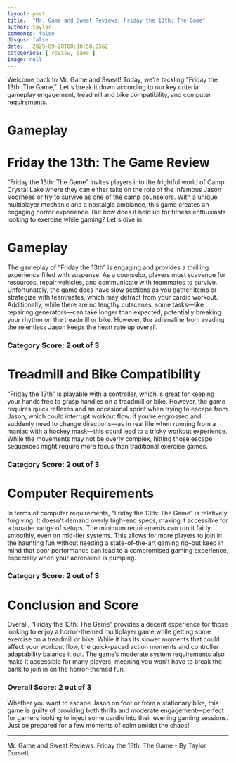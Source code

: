 ```yaml
---
layout: post
title:  "Mr. Game and Sweat Reviews: Friday the 13th: The Game"
author: taylor
comments: false
disqus: false
date:   2025-09-20T00:10:58.856Z
categories: [ review, game ]
image: null
---
```


Welcome back to Mr. Game and Sweat! Today, we’re tackling "Friday the 13th: The Game,". Let's break it down according to our key criteria: gameplay engagement, treadmill and bike compatibility, and computer requirements.

# Gameplay

# Friday the 13th: The Game Review

“Friday the 13th: The Game” invites players into the frightful world of Camp Crystal Lake where they can either take on the role of the infamous Jason Voorhees or try to survive as one of the camp counselors. With a unique multiplayer mechanic and a nostalgic ambiance, this game creates an engaging horror experience. But how does it hold up for fitness enthusiasts looking to exercise while gaming? Let's dive in.

# Gameplay

The gameplay of “Friday the 13th” is engaging and provides a thrilling experience filled with suspense. As a counselor, players must scavenge for resources, repair vehicles, and communicate with teammates to survive. Unfortunately, the game does have slow sections as you gather items or strategize with teammates, which may detract from your cardio workout. Additionally, while there are no lengthy cutscenes, some tasks—like repairing generators—can take longer than expected, potentially breaking your rhythm on the treadmill or bike. However, the adrenaline from evading the relentless Jason keeps the heart rate up overall.

### Category Score: 2 out of 3

# Treadmill and Bike Compatibility

“Friday the 13th” is playable with a controller, which is great for keeping your hands free to grasp handles on a treadmill or bike. However, the game requires quick reflexes and an occasional sprint when trying to escape from Jason, which could interrupt workout flow. If you’re engrossed and suddenly need to change directions—as in real life when running from a maniac with a hockey mask—this could lead to a tricky workout experience. While the movements may not be overly complex, hitting those escape sequences might require more focus than traditional exercise games.

### Category Score: 2 out of 3

# Computer Requirements

In terms of computer requirements, “Friday the 13th: The Game” is relatively forgiving. It doesn't demand overly high-end specs, making it accessible for a broader range of setups. The minimum requirements can run it fairly smoothly, even on mid-tier systems. This allows for more players to join in the haunting fun without needing a state-of-the-art gaming rig–but keep in mind that poor performance can lead to a compromised gaming experience, especially when your adrenaline is pumping.

### Category Score: 2 out of 3

# Conclusion and Score

Overall, “Friday the 13th: The Game” provides a decent experience for those looking to enjoy a horror-themed multiplayer game while getting some exercise on a treadmill or bike. While it has its slower moments that could affect your workout flow, the quick-paced action moments and controller adaptability balance it out. The game’s moderate system requirements also make it accessible for many players, meaning you won't have to break the bank to join in on the horror-themed fun.

### Overall Score: 2 out of 3

Whether you want to escape Jason on foot or from a stationary bike, this game is guilty of providing both thrills and moderate engagement—perfect for gamers looking to inject some cardio into their evening gaming sessions. Just be prepared for a few moments of calm amidst the chaos!

---

Mr. Game and Sweat Reviews: Friday the 13th: The Game - By Taylor Dorsett
